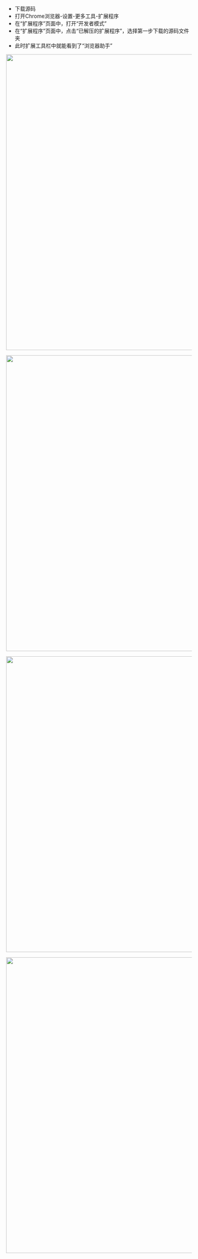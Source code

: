 - 下载源码
- 打开Chrome浏览器-设置-更多工具-扩展程序
- 在“扩展程序”页面中，打开“开发者模式”
- 在“扩展程序”页面中，点击“已解压的扩展程序”，选择第一步下载的源码文件夹
- 此时扩展工具栏中就能看到了“浏览器助手”

<p align="center">
  <img width="800" src="https://earven.oss-cn-shanghai.aliyuncs.com/BrowseHelper/1.jpg">
</p>

<p align="center">
  <img width="800" src="https://earven.oss-cn-shanghai.aliyuncs.com/BrowseHelper/2.jpg">
</p>

<p align="center">
  <img width="800" src="https://earven.oss-cn-shanghai.aliyuncs.com/BrowseHelper/3.jpg">
</p>

<p align="center">
  <img width="800" src="https://earven.oss-cn-shanghai.aliyuncs.com/BrowseHelper/4.jpg">
</p>


